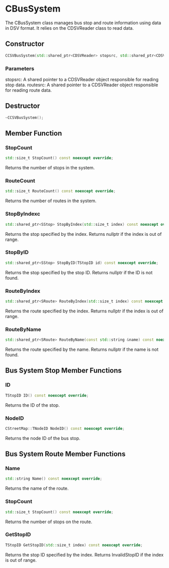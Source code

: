 # CBusSystem
The CBusSystem class manages bus stop and route information using data in DSV format. It relies on the CDSVReader class to read data.
## Constructor
```cpp
CCSVBusSystem(std::shared_ptr<CDSVReader> stopsrc, std::shared_ptr<CDSVReader> routesrc);
```
### Parameters
stopsrc: A shared pointer to a CDSVReader object responsible for reading stop data.
routesrc: A shared pointer to a CDSVReader object responsible for reading route data.
## Destructor
```cpp
~CCSVBusSystem();
```
## Member Function
### StopCount
```cpp
std::size_t StopCount() const noexcept override;
```
Returns the number of stops in the system.

### RouteCount
```cpp
std::size_t RouteCount() const noexcept override;
```
Returns the number of routes in the system.

### StopByIndexc
```cpp
std::shared_ptr<SStop> StopByIndex(std::size_t index) const noexcept override;
```
Returns the stop specified by the index. Returns nullptr if the index is out of range.

### StopByID
```cpp
std::shared_ptr<SStop> StopByID(TStopID id) const noexcept override;
```
Returns the stop specified by the stop ID. Returns nullptr if the ID is not found.

### RouteByIndex
```cpp
std::shared_ptr<SRoute> RouteByIndex(std::size_t index) const noexcept override;
```
Returns the route specified by the index. Returns nullptr if the index is out of range.

### RouteByName
```cpp
std::shared_ptr<SRoute> RouteByName(const std::string &name) const noexcept override;
```
Returns the route specified by the name. Returns nullptr if the name is not found.

## Bus System Stop Member Functions
### ID
```cpp
TStopID ID() const noexcept override;
```
Returns the ID of the stop.

### NodeID
```cpp
CStreetMap::TNodeID NodeID() const noexcept override;
```
Returns the node ID of the bus stop.

## Bus System Route Member Functions
### Name
```cpp
std::string Name() const noexcept override;
```
Returns the name of the route.

### StopCount
```cpp
std::size_t StopCount() const noexcept override;
```
Returns the number of stops on the route.

### GetStopID
```cpp
TStopID GetStopID(std::size_t index) const noexcept override;
```
Returns the stop ID specified by the index. Returns InvalidStopID if the index is out of range.

